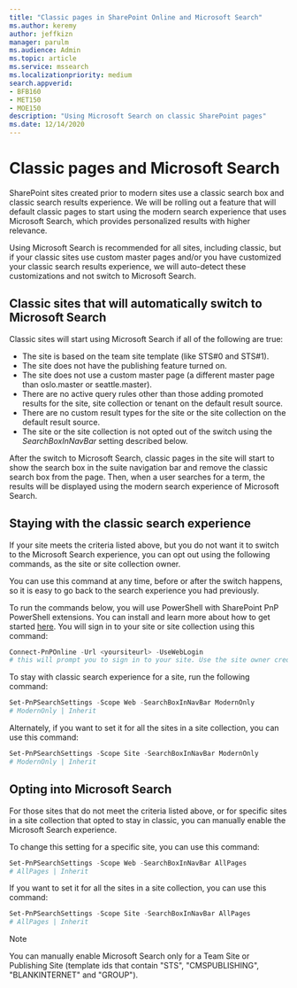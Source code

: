 ```yaml
---
title: "Classic pages in SharePoint Online and Microsoft Search"
ms.author: keremy
author: jeffkizn
manager: parulm
ms.audience: Admin
ms.topic: article
ms.service: mssearch
ms.localizationpriority: medium
search.appverid:
- BFB160
- MET150
- MOE150
description: "Using Microsoft Search on classic SharePoint pages"
ms.date: 12/14/2020
---
```


# Classic pages and Microsoft Search

SharePoint sites created prior to modern sites use a classic search box and classic search results experience. We will be rolling out a feature that will default classic pages to start using the modern search experience that uses Microsoft Search, which provides personalized results with higher relevance.

Using Microsoft Search is recommended for all sites, including classic, but if your classic sites use custom master pages and/or you have customized your classic search results experience, we will auto-detect these customizations and not switch to Microsoft Search.

## Classic sites that will automatically switch to Microsoft Search

Classic sites will start using Microsoft Search if all of the following are true:

* The site is based on the team site template (like STS#0 and STS#1).
* The site does not have the publishing feature turned on.
* The site does not use a custom master page (a different master page than oslo.master or seattle.master).
* There are no active query rules other than those adding promoted results for the site, site collection or tenant on the default result source.
* There are no custom result types for the site or the site collection on the default result source.
* The site or the site collection is not opted out of the switch using the *SearchBoxInNavBar* setting described below.

After the switch to Microsoft Search, classic pages in the site will start to show the search box in the suite navigation bar and remove the classic search box from the page. Then, when a user searches for a term, the results will be displayed using the modern search experience of Microsoft Search.

## Staying with the classic search experience

If your site meets the criteria listed above, but you do not want it to switch to the Microsoft Search experience, you can opt out using the following commands, as the site or site collection owner.

You can use this command at any time, before or after the switch happens, so it is easy to go back to the search experience you had previously.

To run the commands below, you will use PowerShell with SharePoint PnP PowerShell extensions. You can install and learn more about how to get started [here](/powershell/sharepoint/sharepoint-pnp/sharepoint-pnp-cmdlets?view=sharepoint-ps). You will sign in to your site or site collection using this command:

```powershell
Connect-PnPOnline -Url <yoursiteurl> -UseWebLogin
# this will prompt you to sign in to your site. Use the site owner credentials.
```

To stay with classic search experience for a site, run the following command:

```powershell
Set-PnPSearchSettings -Scope Web -SearchBoxInNavBar ModernOnly
# ModernOnly | Inherit
```

Alternately, if you want to set it for all the sites in a site collection, you can use this command:

```powershell
Set-PnPSearchSettings -Scope Site -SearchBoxInNavBar ModernOnly
# ModernOnly | Inherit
```

## Opting into Microsoft Search

For those sites that do not meet the criteria listed above, or for specific sites in a site collection that opted to stay in classic, you can manually enable the Microsoft Search experience.

To change this setting for a specific site, you can use this command:

```powershell
Set-PnPSearchSettings -Scope Web -SearchBoxInNavBar AllPages
# AllPages | Inherit
```

If you want to set it for all the sites in a site collection, you can use this command:

```powershell
Set-PnPSearchSettings -Scope Site -SearchBoxInNavBar AllPages
# AllPages | Inherit
```

> [!NOTE]
> You can manually enable Microsoft Search only for a Team Site or Publishing Site (template ids that contain "STS", "CMSPUBLISHING", "BLANKINTERNET" and "GROUP").